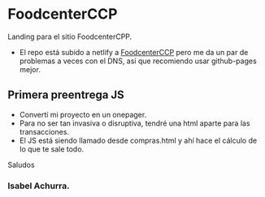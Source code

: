 # FoodcenterCCP

Landing para el sitio FoodcenterCPP.

- El repo está subido a netlify a [FoodcenterCCP](https://www.foodcenterccp.cl) pero me da un par de problemas a veces con el DNS, así que recomiendo usar github-pages mejor.

## Primera preentrega JS

- Convertí mi proyecto en un onepager.
- Para no ser tan invasiva o disruptiva, tendré una html aparte para las transacciones.
- El JS está siendo llamado desde compras.html y ahí hace el cálculo de lo que te sale todo.

Saludos

### Isabel Achurra.
